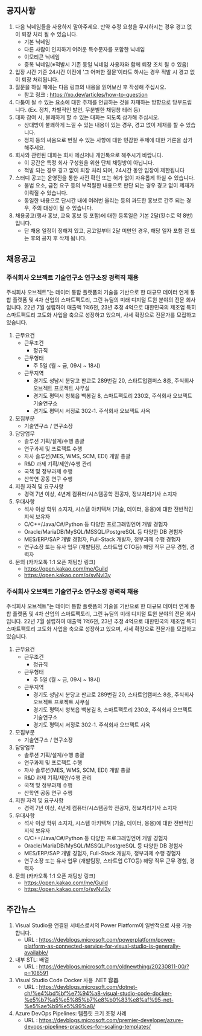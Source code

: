 ## 공지사항

1. 다음 닉네임들을 사용하지 말아주세요. 만약 수정 요청을 무시하시는 경우 경고 없이 퇴장 처리 될 수 있습니다.
   * 기본 닉네임
   * 다른 사람이 인지하기 어려운 특수문자를 포함한 닉네임
   * 이모티콘 닉네임
   * 중복 닉네임(※적발시 기존 동일 닉네임 사용자와 함께 퇴장 조치 될 수 있음)
2. 입장 시간 기준 24시간 이전에 '그 어떠한 질문'이라도 하시는 경우 적발 시 경고 없이 퇴장 처리됩니다.
3. 질문을 하실 때에는 다음 링크의 내용을 읽어보신 후 작성해 주십시오. 
   * 참고 링크 : https://xo.dev/articles/how-to-question
4. 다툼이 될 수 있는 요소에 대한 주제를 언급하는 것을 자재하는 방향으로 당부드립니다.
   (Ex. 정치, 차별적인 발언, 무분별한 채팅창 테러 등)
5. 대화 참여 시, 불쾌하게 할 수 있는 대화는 되도록 삼가해 주십시오.
   * 상대방이 불쾌하게 느낄 수 있는 내용이 있는 경우, 경고 없이 제재를 할 수 있습니다.
   * 정치 등의 싸움으로 번질 수 있는 사항에 대한 민감한 주제에 대한 거론을 삼가해주세요.
6. 회사와 관련된 대화는 회사 메신저나 개인톡으로 해주시기 바랍니다. 
   * 이 공간은 특정 회사 구성원을 위한 단체 채팅방이 아닙니다. 
   * 적발 되는 경우 경고 없이 퇴장 처리 되며, 24시간 동안 입장이 제한됩니다
7. 스터디 공고는 운영진을 통한 사전 확인 또는 허가 없이 자유롭게 하실 수 있습니다.
   * 불법 요소, 금전 요구 등의 부적절한 내용으로 판단 되는 경우 경고 없이 제재가 이뤄질 수 있습니다.
   * 동일한 내용으로 단시간 내에 여러번 올리는 등의 과도한 홍보로 간주 되는 경우, 주의 대상이 될 수 있습니다.
8. 채용공고(행사 홍보, 교육 홍보 등 포함)에 대한 등록일은 기본 2달(횟수로 약 8번)입니다.
   * 단 채용 일정이 정해져 있고, 공고일부터 2달 미만인 경우, 해당 일자 포함 전 또는 후의 공지 후 삭제 됩니다.

## 채용공고

### 주식회사 오브젝트 기술연구소 연구소장 경력직 채용

주식회사 오브젝트"는 데이터 통합 플랫폼의 기술을 기반으로 한 대규모 데이터 연계 통합 플랫폼 및 4차 산업의 스마트팩토리, 그린 뉴딜의 미래 디지털 트윈 분야의 전문 회사입니다.
22년 7월 설립하여 매출액 1억6천, 23년 추정 4억으로 대한민국의 제조업 특히 스마트팩토리 고도화 사업을 축으로 성장하고 있으며, 사세 확장으로 전문가를 모집하고 있습니다.

1. 근무요건
   * 근무조건 
     * 정규직
   * 근무형태 
     * 주 5일 (월 ~ 금, 09시 ~ 18시)
   * 근무지역 
     * 경기도 성남시 분당고 판교로 289번길 20, 스타트업캠퍼스 8층, 주식회사 오브젝트 프로젝트 사무실 
     * 경기도 평택시 청북읍 백봉길 8, 스마트팩토리 230호, 주식회사 오브젝트 기술연구소 
     * 경기도 평택시 서정로 302-1. 주식회사 오브젝트 사옥
2. 모집부문
   * 기술연구소 / 연구소장 
3. 담당업무
   * 솔루션 기획/설계/수행 총괄
   * 연구과제 및 프로젝트 수행
   * 자사 솔루션(MES, WMS, SCM, EDI) 개발 총괄
   * R&D 과제 기획/제안/수행 관리
   * 국책 및 정부과제 수행
   * 산학연 공동 연구 수행
4. 지원 자격 및 요구사항 
   * 경력 7년 이상, 4년제 컴퓨터/시스템공학 전공자, 정보처리기사 소지자
5. 우대사항
   * 석사 이상 학위 소지자, 시스템 아키텍쳐 (기술, 데이터, 응용)에 대한 전반적인 지식 보유자
   * C/C++/Java/C#/Python 등 다양한 프로그래밍언어 개발 경험자
   * Oracle/MariaDB/MySQL/MSSQL/PostgreSQL 등 다양한 DB 경험자
   * MES/ERP/SAP 개발 경험자, Full-Stack 개발자, 정부과제 수행 경험자
   * 연구소장 또는 유사 업무 (개발팀장, 스타트업 CTO등) 해당 직무 근무 경험, 경력자
6. 문의 (카카오톡 1:1 오픈 채팅방 링크)
   * https://open.kakao.com/me/Guild
   * https://open.kakao.com/o/svNvl3y

### 주식회사 오브젝트 기술연구소 연구소장 경력직 채용

주식회사 오브젝트"는 데이터 통합 플랫폼의 기술을 기반으로 한 대규모 데이터 연계 통합 플랫폼 및 4차 산업의 스마트팩토리, 그린 뉴딜의 미래 디지털 트윈 분야의 전문 회사입니다.
22년 7월 설립하여 매출액 1억6천, 23년 추정 4억으로 대한민국의 제조업 특히 스마트팩토리 고도화 사업을 축으로 성장하고 있으며, 사세 확장으로 전문가를 모집하고 있습니다.

1. 근무요건
   * 근무조건 
     * 정규직
   * 근무형태 
     * 주 5일 (월 ~ 금, 09시 ~ 18시)
   * 근무지역 
     * 경기도 성남시 분당고 판교로 289번길 20, 스타트업캠퍼스 8층, 주식회사 오브젝트 프로젝트 사무실 
     * 경기도 평택시 청북읍 백봉길 8, 스마트팩토리 230호, 주식회사 오브젝트 기술연구소 
     * 경기도 평택시 서정로 302-1. 주식회사 오브젝트 사옥
2. 모집부문
   * 기술연구소 / 연구소장 
3. 담당업무
   * 솔루션 기획/설계/수행 총괄
   * 연구과제 및 프로젝트 수행
   * 자사 솔루션(MES, WMS, SCM, EDI) 개발 총괄
   * R&D 과제 기획/제안/수행 관리
   * 국책 및 정부과제 수행
   * 산학연 공동 연구 수행
4. 지원 자격 및 요구사항 
   * 경력 7년 이상, 4년제 컴퓨터/시스템공학 전공자, 정보처리기사 소지자
5. 우대사항
   * 석사 이상 학위 소지자, 시스템 아키텍쳐 (기술, 데이터, 응용)에 대한 전반적인 지식 보유자
   * C/C++/Java/C#/Python 등 다양한 프로그래밍언어 개발 경험자
   * Oracle/MariaDB/MySQL/MSSQL/PostgreSQL 등 다양한 DB 경험자
   * MES/ERP/SAP 개발 경험자, Full-Stack 개발자, 정부과제 수행 경험자
   * 연구소장 또는 유사 업무 (개발팀장, 스타트업 CTO등) 해당 직무 근무 경험, 경력자
6. 문의 (카카오톡 1:1 오픈 채팅방 링크)
   * https://open.kakao.com/me/Guild
   * https://open.kakao.com/o/svNvl3y

## 주간뉴스

1. Visual Studio용 연결된 서비스로서의 Power Platform이 일반적으로 사용 가능합니다.
   * URL : https://devblogs.microsoft.com/powerplatform/power-platform-as-connected-service-for-visual-studio-is-generally-available/
2. 내부 STL: 배열
   * URL : https://devblogs.microsoft.com/oldnewthing/20230811-00/?p=108591
3. Visual Studio Code Docker 사용 .NET 容器
   * URL : https://devblogs.microsoft.com/dotnet-ch/%e4%bd%bf%e7%94%a8-visual-studio-code-docker-%e5%b7%a5%e5%85%b7%e8%b0%83%e8%af%95-net-%e5%ae%b9%e5%99%a8/
4. Azure DevOps Pipelines: 템플릿 크기 조정 사례
   * URL : https://devblogs.microsoft.com/premier-developer/azure-devops-pipelines-practices-for-scaling-templates/